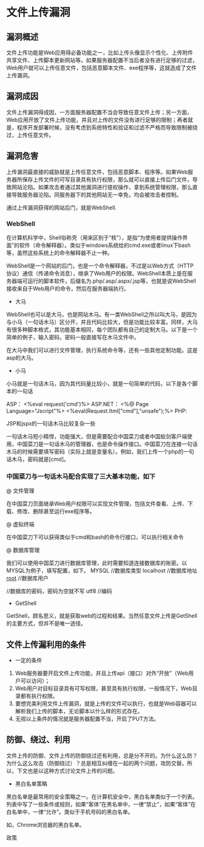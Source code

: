 # 文件上传漏洞

## 漏洞概述

文件上传功能是Web应用得必备功能之一，比如上传头像显示个性化、上传附件共享文件、上传脚本更新网站等。如果服务器配置不当后者没有进行足够的过滤，Web用户就可以上传任意文件，包括恶意脚本文件、exe程序等，这就造成了文件上传漏洞。

## 漏洞成因

文件上传漏洞得成因，一方面服务器配置不当会导致任意文件上传；另一方面，Web应用开放了文件上传功能，并且对上传的文件没有进行足够的限制；再者就是，程序开发部署时候，没有考虑到系统特性和验证和过滤不严格而导致限制被绕过，上传任意文件。

## 漏洞危害

上传漏洞最直接的威胁就是上传任意文件，包括恶意脚本、程序等。如果Web服务器所保存上传文件的可写目录具有执行权限，那么就可以直接上传后门文件，导致网站沦陷。如果攻击者通过其他漏洞进行提权操作，拿到系统管理权限，那么直接导致服务器沦陷。同服务器下的其他网站无一幸免，均会被攻击者控制。

通过上传漏洞获得的网站后门，就是WebShell.

### WebShell

在计算机科学中，Shell俗称壳（用来区别于“核”），是指“为使用者提供操作界面”的软件（命令解释器）。类似于windows系统给的cmd.exe或者linux下bash等，虽然这些系统上的命令解释器不止一种。

WebShell是一个网站的后门，也是一个命令解释器，不过是以Web方式（HTTP协议）通信（传递命令消息），继承了Web用户的权限。WebShell本质上是在服务器端可运行的脚本软件，后缀名为.php/.asp/.aspx/.jsp等，也就是说WebShell接收来自于Web用户的命令，然后在服务器端执行。

- 大马

WebShell也可以是大马，也是网站木马。有一类WebShell之所以叫大马，是因为与小马（一句话木马）区分开，并且代码比较大，但是功能比较丰富。同样，大马有很多种脚本格式，其功能基本相同，每个团队都有自己的定制大马。以下是一个简单的例子，输入密码，密码一般直接写在木马文件中。

在大马中我们可以进行文件管理，执行系统命令等，还有一些其他定制功能。这是asp的大马。

- 小马

小马就是一句话木马，因为其代码量比较小，就是一句简单的代码，以下是各个脚本的一句话

ASP：
<%eval request('cmd')%>
ASP.NET：
<%@ Page Language="Jscript"%>
<%eval(Request.Itml["cmd"],"unsafe");%>
PHP:
<?php @eval($_REQUEST['cmd']);?>

JSP和jspx的一句话木马比较复杂一些

一句话木马短小精悍，功能强大，但是需要配合中国菜刀或者中国蚁剑客户端使用，中国菜刀是一句话木马的管理器，也是命令操作接口。中国菜刀在连接一句话木马的时候需要填写密码（实际上就是变量名）。例如，我们上传一个php的一句话木马，密码就是[cmd]。

### 中国菜刀与一句话木马配合实现了三大基本功能，如下

@ 文件管理

在中国菜刀页面继承Web用户权限可以实现文件管理，包括文件查看、上传、下载、修改、删除甚至运行exe程序等。

@ 虚拟终端

在中国菜刀下可以获得类似于cmd和bash的命令行接口，可以执行相关命令

@ 数据库管理

我们可以使用中国菜刀进行数据库管理，此时需要知道连接数据库的账密。以MYSQL为例子，填写配置，如下。
<T>MYSQL</T>        //数据库类型
<H>localhost</H>    //数据库地址
<U>root</U>         //数据库用户
<P></P>             //数据库的密码，密码为空就不写
<L>utf8</L>         //编码

- GetShell

GetShell，顾名思义，就是获取web的过程和结果。当然任意文件上传是GetShell的主要方式，但并不是唯一途径。

## 文件上传漏利用的条件

- 一定的条件

1. Web服务器要开启文件上传功能，并且上传api（接口）对外“开放”（Web用户可以访问）；
2. Web用户对目标目录具有可写权限，甚至具有执行权限，一般情况下，Web目录都有执行权限。
3. 要想完美利用文件上传漏洞，就是上传的文件可以执行，也就是Web容器可以解析我们上传的脚本，无论脚本以什么样的形式存在。
4. 无视以上条件的情况就是服务器配置不当，开启了PUT方法。

## 防御、绕过、利用

文件上传的防御、文件上传的防御绕过还有利用，总是分不开的。为什么这么防？为什么这么攻击（防御绕过）？总是相互纠缠在一起的两个问题，攻防交替。所以，下文也是以这种方式讨论文件上传的问题。

- 黑白名单策略

黑白名单是最常用的安全策略之一。在计算机安全中，黑白名单类似于一个列表。列表中写了一些条件或规则，如果“客体”在黑名单中，一律“禁止”，如果“客体”在白名单中，一律“允许”。类似于手机号码的黑白名单。

如，Chrome浏览器的黑白名单。

政策